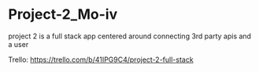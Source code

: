 # Project-2_Mo-iv
project 2 is a full stack app centered around connecting 3rd party apis and a user

Trello: https://trello.com/b/41IPG9C4/project-2-full-stack

